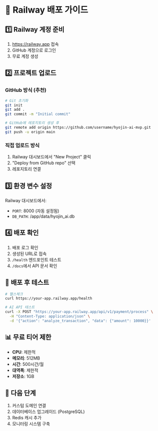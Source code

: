 # 🚂 Railway 배포 가이드

## 1️⃣ Railway 계정 준비

1. https://railway.app 접속
2. GitHub 계정으로 로그인
3. 무료 계정 생성

## 2️⃣ 프로젝트 업로드

### GitHub 방식 (추천)
```bash
# Git 초기화
git init
git add .
git commit -m "Initial commit"

# GitHub에 레포지토리 생성 후
git remote add origin https://github.com/username/hyojin-ai-mvp.git
git push -u origin main
```

### 직접 업로드 방식
1. Railway 대시보드에서 "New Project" 클릭
2. "Deploy from GitHub repo" 선택
3. 레포지토리 연결

## 3️⃣ 환경 변수 설정

Railway 대시보드에서:
- `PORT`: 8000 (자동 설정됨)
- `DB_PATH`: /app/data/hyojin_ai.db

## 4️⃣ 배포 확인

1. 배포 로그 확인
2. 생성된 URL로 접속
3. `/health` 엔드포인트 테스트
4. `/docs`에서 API 문서 확인

## 🎯 배포 후 테스트

```bash
# 헬스체크
curl https://your-app.railway.app/health

# AI API 테스트
curl -X POST "https://your-app.railway.app/api/v1/payment/process" \
  -H "Content-Type: application/json" \
  -d '{"action": "analyze_transaction", "data": {"amount": 10000}}'
```

## 📊 무료 티어 제한

- **CPU**: 제한적
- **메모리**: 512MB
- **시간**: 500시간/월
- **대역폭**: 제한적
- **저장소**: 1GB

## 🚀 다음 단계

1. 커스텀 도메인 연결
2. 데이터베이스 업그레이드 (PostgreSQL)
3. Redis 캐시 추가
4. 모니터링 시스템 구축
